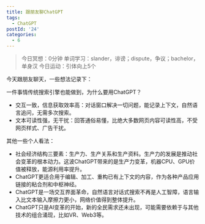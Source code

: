 ```yaml
---
title: 跟朋友聊ChatGPT
tags:
  - ChatGPT
postId: '24'
categories:
  - 6
---
```


> 今日冥想：0分钟
> 单词学习：slander，诽谤；dispute，争议；bachelor，单身汉
> 今日运动：引体向上5个

今天跟朋友聊天，一些想法记录下：

一件事情传统搜索引擎也能做到，为什么要用ChatGPT？
- 交互一致，信息获取效率高：对话窗口解决一切问题，能记录上下文，自然语言追问，无需多次搜索。
- 文本可读性强，无干扰：回答通俗易懂，比绝大多数网页内容可读性高，不受网页样式、广告干扰。

其他一些个人看法：
- 社会经济结构三要素：生产力、生产关系和生产资料。生产力的发展是推动社会变革的根本动力。这波ChatGPT带来的是生产力变革，机器CPU、GPU价值被释放，能源利用率提升。
- ChatGPT更适合用于编辑、加工、重构已有上下文的内容，作为各种产品应用链接的粘合剂和中枢神经。
- ChatGPT是一场交互界面革命，自然语言对话式搜索不再是人工智障，语言输入比文本输入摩擦力更小，网络价值得到整体提升。
- ChatGPT只是AI变革的开始，新的全民需求还未出现，可能需要依赖于与其他技术的组合涌现，比如VR、Web3等。
